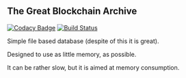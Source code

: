 ## The Great Blockchain Archive

[![Codacy Badge](https://api.codacy.com/project/badge/Grade/e4e22defaaa844548b8d4b4cf7115013)](https://www.codacy.com/app/Mr_Ramych/TheGreatBlockchainArchive?utm_source=github.com&amp;utm_medium=referral&amp;utm_content=OpenSecreto/TheGreatBlockchainArchive&amp;utm_campaign=Badge_Grade)
[![Build Status](https://travis-ci.org/OpenSecreto/TheGreatBlockchainArchive.svg?branch=master)](https://travis-ci.org/OpenSecreto/TheGreatBlockchainArchive)

Simple file based database (despite of this it is great).

Designed to use as little memory, as possible.

It can be rather slow, but it is aimed at memory consumption.
